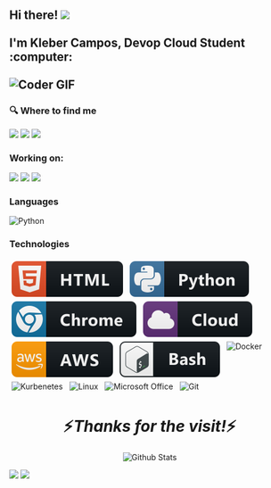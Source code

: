 <h2 align="left">
 <abc>
  <br>Hi there! <img src="https://user-images.githubusercontent.com/42378118/110234147-e3259600-7f4e-11eb-95be-0c4047144dea.gif" width="30"><br>
  <br> I'm Kleber Campos, Devop Cloud Student :computer:<br>
  <br>
    <img src="https://media.giphy.com/media/SWoSkN6DxTszqIKEqv/giphy.gif" alt="Coder GIF" width="500">
 </abc>
</h2> 

<h3>🔍 Where to find me</h3>

[![](https://img.shields.io/badge/Gmail-D14836?style=for-the-badge&logo=gmail&logoColor=white)](klebercamposs@gmail.com)
[![](https://img.shields.io/badge/GitHub-100000?style=for-the-badge&logo=github&logoColor=white)](https://github.com/KleberCamposs)
[![](https://img.shields.io/badge/LinkedIn-0077B5?style=for-the-badge&logo=linkedin&logoColor=white)](https://www.linkedin.com/in/kleber-silva-81165362/)

### Working on:<br>
![](https://img.shields.io/badge/Windows-0078D6?style=flate&logo=windows&logoColor=white)
![](https://img.shields.io/badge/mac%20os-000000?style=flate&logo=apple&logoColor=white)
![](https://img.shields.io/badge/Linux-FCC624?style=flate&logo=linux&logoColor=black)

### Languages

![Python](https://img.shields.io/badge/-Python-000?&logo=Python)


### Technologies

<img src="https://raw.githubusercontent.com/8bithemant/8bithemant/master/svg/dev/languages/html.svg" alt="html" style="vertical-align:top; margin:4px">    
<img src="https://raw.githubusercontent.com/8bithemant/8bithemant/master/svg/dev/languages/python.svg" alt="python" style="vertical-align:top; margin:4px">
<img src="https://raw.githubusercontent.com/8bithemant/8bithemant/master/svg/dev/misc/chrome.svg" alt="chrome" style="vertical-align:top; margin:4px">
<img src="https://raw.githubusercontent.com/8bithemant/8bithemant/master/svg/dev/misc/cloud.svg" alt="cloud" style="vertical-align:top; margin:4px">
<img src="https://raw.githubusercontent.com/8bithemant/8bithemant/master/svg/dev/services/aws.svg" alt="aws" style="vertical-align:top; margin:4px">
<img src="https://raw.githubusercontent.com/8bithemant/8bithemant/master/svg/dev/tools/bash.svg" alt="bash" style="vertical-align:top; margin:4px">
<img src="https://img.shields.io/badge/-Docker-000?&logo=Docker" alt="Docker" style="vertical-align:top; margin:4px">
<img src="https://img.shields.io/badge/-Kubernetes-000?&logo=Kubernetes" alt="Kurbenetes" style="vertical-align:top; margin:4px">
<img src="https://img.shields.io/badge/-Linux-000?&logo=Linux" alt="Linux" style="vertical-align:top; margin:4px">
<img src="https://img.shields.io/badge/Microsoft_Office-D83B01?style=for-the-badge&logo=microsoft-office&logoColor=white" alt="Microsoft Office" style="vertical-align:top; margin:4px">
<img src="https://img.shields.io/badge/GIT-E44C30?style=for-the-badge&logo=git&logoColor=white" alt="Git" style="vertical-align:top; margin:4px">




<h1 align='center'>⚡️<i>Thanks for the visit!</i>⚡️</h1>

<p align="center">
        <img src="https://raw.githubusercontent.com/mayhemantt/mayhemantt/Update/svg/Bottom.svg" alt="Github Stats" />
</p>


<!-- Image by <a href="https://pixabay.com/users/gagnonm1993-4710127/?utm_source=link-attribution&amp;utm_medium=referral&amp;utm_campaign=image&amp;utm_content=2358911">gagnonm1993</a> from <a href="https://pixabay.com/?utm_source=link-attribution&amp;utm_medium=referral&amp;utm_campaign=image&amp;utm_content=2358911">Pixabay</a> -->

![](https://komarev.com/ghpvc/?username=Char-Al&style=flat-square&label=Views)
![](https://badges.pufler.dev/visits/char-al/char-al?color=black&logo=github&style=flat-square)
